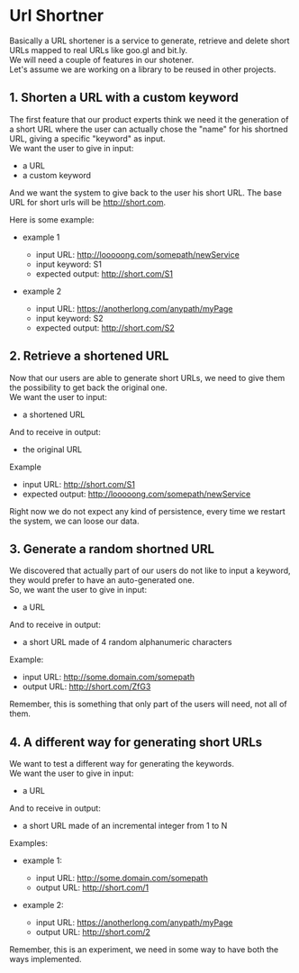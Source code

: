 # Url Shortner

Basically a URL shortener is a service to generate, retrieve and delete short URLs mapped to real URLs like goo.gl and bit.ly.  
We will need a couple of features in our shotener.  
Let's assume we are working on a library to be reused in other projects.

## 1. Shorten a URL with a custom keyword
The first feature that our product experts think we need it the generation of a short URL where the user can actually chose the "name" for his shortned URL, giving a specific "keyword" as input.  
We want the user to give in input:
- a URL
- a custom keyword

And we want the system to give back to the user his short URL.
The base URL for short urls will be http://short.com.

Here is some example:
* example 1
  * input URL: http://looooong.com/somepath/newService
  * input keyword: S1
  * expected output: http://short.com/S1

* example 2
  * input URL: https://anotherlong.com/anypath/myPage
  * input keyword: S2
  * expected output: http://short.com/S2


## 2. Retrieve a shortened URL 
Now that our users are able to generate short URLs, we need to give them the possibility to get back the original one.  
We want the user to input:
* a shortened URL

And to receive in output:
* the original URL

Example
* input URL: http://short.com/S1
* expected output: http://looooong.com/somepath/newService

Right now we do not expect any kind of persistence, every time we restart the system, we can loose our data.


## 3. Generate a random shortned URL
We discovered that actually part of our users do not like to input a keyword, they would prefer to have an auto-generated one.  
So, we want the user to give in input:
- a URL

And to receive in output:
- a short URL made of 4 random alphanumeric characters

Example:
- input URL: http://some.domain.com/somepath
- output URL: http://short.com/ZfG3

Remember, this is something that only part of the users will need, not all of them.


## 4. A different way for generating short URLs
We want to test a different way for generating the keywords.  
We want the user to give in input:
- a URL

And to receive in output:
- a short URL made of an incremental integer from 1 to N

Examples:
- example 1:
  - input URL: http://some.domain.com/somepath
  - output URL: http://short.com/1

- example 2:
  - input URL: https://anotherlong.com/anypath/myPage
  - output URL: http://short.com/2

Remember, this is an experiment, we need in some way to have both the ways implemented.
